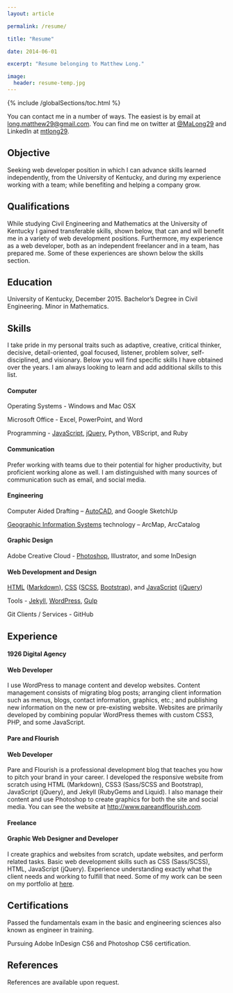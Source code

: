```yaml
---
layout: article

permalink: /resume/

title: "Resume"

date: 2014-06-01

excerpt: "Resume belonging to Matthew Long."

image:
  header: resume-temp.jpg
---
```

{% include /globalSections/toc.html %}

You can contact me in a number of ways. The easiest is by email at <a href="mailto:long.matthew29@gmail.com">long.matthew29@gmail.com</a>. You can find me on twitter at <a href="https://www.twitter.com/MaLong29">@MaLong29</a> and LinkedIn at <a href="https://www.linkedin.com/in/mtlong29">mtlong29</a>.

## Objective

Seeking web developer position in which I can advance skills learned independently, from the University of Kentucky, and during my experience working with a team; while benefiting and helping a company grow.

## Qualifications

While studying Civil Engineering and Mathematics at the University of Kentucky I gained transferable skills, shown below, that can and will benefit me in a variety of web development positions. Furthermore, my experience as a web developer, both as an independent freelancer and in a team, has prepared me. Some of these experiences are shown below the skills section.

## Education

University of Kentucky, December 2015. Bachelor’s Degree in Civil Engineering. Minor in Mathematics.

## Skills

<p>I take pride in my personal traits such as adaptive, creative, critical thinker, decisive, detail-oriented, goal focused, listener, problem solver, self-disciplined, and visionary. Below you will find specific skills I have obtained over the years. I am always looking to learn and add additional skills to this list.</p>

#### Computer

<p>Operating Systems - Windows and Mac OSX</p>
<p>Microsoft Office - Excel, PowerPoint, and Word</p>
<p>Programming - <a href="/tag/javascript/">JavaScript</a>, <a href="/tag/jquery/">jQuery</a>, Python, VBScript, and Ruby</p>

#### Communication

<p>Prefer working with teams due to their potential for higher productivity, but proficient working alone as well. I am distinguished with many sources of communication such as email, and social media.</p>

#### Engineering

<p>Computer Aided Drafting – <a href="/tag/autocad/">AutoCAD</a>, and Google SketchUp</p>
<p><a href="/tag/gis/">Geographic Information Systems</a> technology – ArcMap, ArcCatalog</p>

#### Graphic Design

<p>Adobe Creative Cloud - <a href="/tag/photoshop/">Photoshop</a>, Illustrator, and some InDesign</p>

#### Web Development and Design

<p><a href="/tag/html/">HTML</a> (<a href="/tag/markdown/">Markdown</a>), <a href="/tag/css/">CSS</a> (<a href="/tag/scss/">SCSS</a>, <a href="/tag/bootstrap/">Bootstrap</a>), and <a href="/tag/javascript/">JavaScript</a> (<a href="/tag/jquery/">jQuery</a>)</p>
<p>Tools - <a href="/tag/jekyll/">Jekyll</a>, <a href="/tag/wordpress">WordPress</a>, <a href="/tag/gulp/">Gulp</a></p>
<p>Git Clients / Services - GitHub</p>

## Experience

#### 1926 Digital Agency
<h4 class="experience">Web Developer</h4>

<p>I use WordPress to manage content and develop websites. Content management consists of migrating blog posts; arranging client information such as menus, blogs, contact information, graphics, etc.; and publishing new information on the new or pre-existing website. Websites are primarily developed by combining popular WordPress themes with custom CSS3, PHP, and some JavaScript.</p>

#### Pare and Flourish
<h4 class="experience">Web Developer</h4>

<p>Pare and Flourish is a professional development blog that teaches you how to pitch your brand in your career. I developed the responsive website from scratch using HTML (Markdown), CSS3 (Sass/SCSS and Bootstrap), JavaScript (jQuery), and Jekyll (RubyGems and Liquid). I also manage their content and use Photoshop to create graphics for both the site and social media. You can see the website at <a href="http://www.pareandflourish.com">http://www.pareandflourish.com</a>.</p>

#### Freelance
<h4 class="experience">Graphic Web Designer and Developer</h4>

<p>I create graphics and websites from scratch, update websites, and perform related tasks. Basic web development skills such as CSS (Sass/SCSS), HTML, JavaScript (jQuery). Experience understanding exactly what the client needs and working to fulfill that need. Some of my work can be seen on my portfolio at <a href="/portfolio/">here</a>.</p>

## Certifications

<p>Passed the fundamentals exam in the basic and engineering sciences also known as engineer in training.</p>
<p>Pursuing Adobe InDesign CS6 and Photoshop CS6 certification.</p>

## References

<p>References are available upon request.</p>

